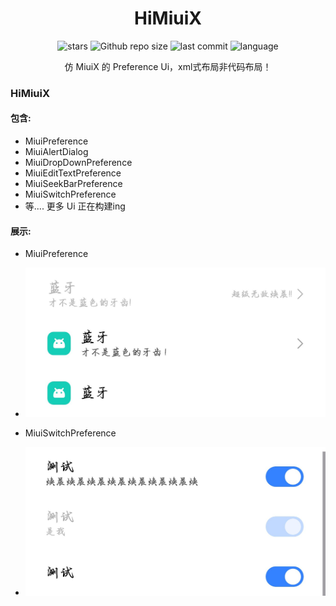 <div align="center">
<h1>HiMiuiX</h1>

![stars](https://img.shields.io/github/stars/HChenX/HiMiuiX?style=flat)
![Github repo size](https://img.shields.io/github/repo-size/HChenX/HiMiuiX)
![last commit](https://img.shields.io/github/last-commit/HChenX/HiMiuiX?style=flat)
![language](https://img.shields.io/badge/language-java-purple)

[//]: # (<p><b><a href="README-en.md">English</a> | <a href="README.md">简体中文</a></b></p>)
<p>仿 MiuiX 的 Preference Ui，xml式布局非代码布局！</p>
</div>

### HiMiuiX
#### 包含:

- MiuiPreference
- MiuiAlertDialog
- MiuiDropDownPreference
- MiuiEditTextPreference
- MiuiSeekBarPreference
- MiuiSwitchPreference
- 等.... 更多 Ui 正在构建ing

#### 展示:

- MiuiPreference
- ![MiuiPreference](https://raw.githubusercontent.com/HChenX/HiMiuiX/master/MiuiPreference.jpg)

- MiuiSwitchPreference
- ![MiuiSwitchPreference](https://raw.githubusercontent.com/HChenX/HiMiuiX/master/MiuiSwitchPreference.jpg)


